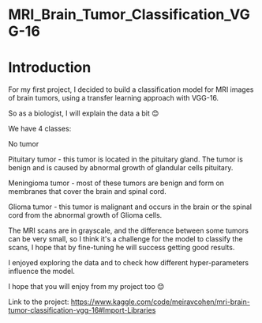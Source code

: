 # MRI_Brain_Tumor_Classification_VGG-16
# Introduction
For my first project, I decided to build a classification model for MRI images of brain tumors, using a transfer learning approach with VGG-16.

So as a biologist, I will explain the data a bit 😊

We have 4 classes:

No tumor

Pituitary tumor - this tumor is located in the pituitary gland. The tumor is benign and is caused by abnormal growth of glandular cells pituitary.

Meningioma tumor - most of these tumors are benign and form on membranes that cover the brain and spinal cord.

Glioma tumor - this tumor is malignant and occurs in the brain or the spinal cord from the abnormal growth of Glioma cells.

The MRI scans are in grayscale, and the difference between some tumors can be very small, so I think it's a challenge for the model to classify the scans, I hope that by fine-tuning he will success getting good results.

I enjoyed exploring the data and to check how different hyper-parameters influence the model.

I hope that you will enjoy from my project too 😊


Link to the project: https://www.kaggle.com/code/meiravcohen/mri-brain-tumor-classification-vgg-16#Import-Libraries

